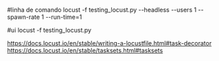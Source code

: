 #linha de comando
locust -f testing_locust.py --headless --users 1 --spawn-rate 1 --run-time=1

#ui 
locust -f testing_locust.py

https://docs.locust.io/en/stable/writing-a-locustfile.html#task-decorator
https://docs.locust.io/en/stable/tasksets.html#tasksets